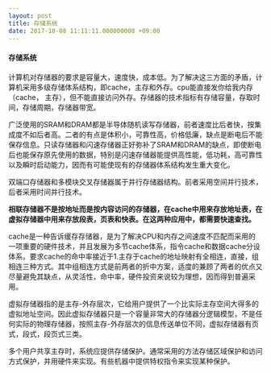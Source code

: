 ```yaml
---
layout: post
title: 存储系统
date: 2017-10-08 11:11:11.000000000 +09:00
---
```

#### 存储系统

计算机对存储器的要求是容量大，速度快，成本低。为了解决这三方面的矛盾，计算机采用多级存储体系结构，即cache，主存和外存。cpu能直接发你给我内存（cache， 主存），但不能直接访问外存。存储器的技术指标有存储容量，存取时间，存储周期，存储器带宽。

广泛使用的SRAM和DRAM都是半导体随机读写存储器，前者速度比后者快，按集成度不如后者高。二者的有点是体积小，可靠性高，价格低廉，缺点是断电后不能保存信息。只读存储器和闪速存储器正好弥补了SRAM和DRAM的缺点，即使断电后也能保存原先使用的数据，特别是闪速存储器能提供高性能，低功耗，高可靠性以及瞬时启动能力，因而有可能使现有的存储器体系结构发生重大变化。

双端口存储器和多模块交叉存储器属于并行存储器结构。前者采用空间并行技术，后者采用时间并行技术。

**相联存储器不是按地址而是按内容访问的存储器，在cache中用来存放地址表，在虚拟存储器中用来存放段表，页表和快表。在这两种应用中，都需要快速查找。**

cache是一种告诉缓存存储器，是为了解决CPU和内存之间速度不匹配而采用的一项重要的硬件技术，并且发展为多节cache体系，指令cache和数据cache分设体系。要求cache的命中率接近于1.主存于cache的地址映射有全相连，直接，组相连三种方式。其中组相连方式是前两者的折中方案，适度的兼顾了两者的优点又尽量避免其缺点，从灵活性，命中率，硬件投资来说较为理想，因而得到普遍采用。

虚拟存储器指的是主存-外存层次，它给用户提供了一个比实际主存空间大得多的虚拟地址空间。因此虚拟存储器只是一个容量非常大的存储器分逻辑模型，不是任何实际的物理存储器，按照主存-外存层次的信息传送单位不同，虚拟存储器有页式，段式，段页式三类。

多个用户共享主存时，系统应提供存储保护。通常采用的方法存储区域保护和访问方式保护，并用硬件来实现。有些机器中提供特权指令来实现某种保护。









